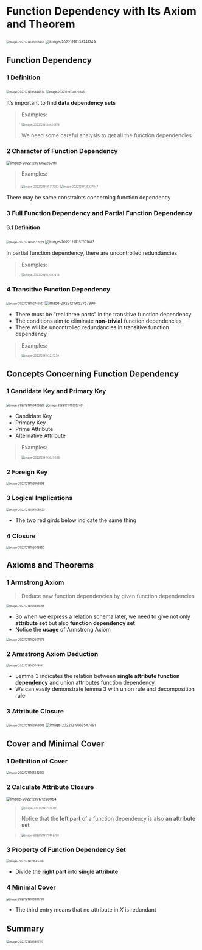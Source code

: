 # Function Dependency with Its Axiom and Theorem

<img src="README.assets/image-20221219133206901.png" alt="image-20221219133206901" style="zoom:50%;" />

<img src="README.assets/image-20221219133241249.png" alt="image-20221219133241249" style="zoom:67%;" />

## Function Dependency

### 1 Definition

<img src="README.assets/image-20221219133844334.png" alt="image-20221219133844334" style="zoom:50%;" />

<img src="README.assets/image-20221219134022843.png" alt="image-20221219134022843" style="zoom:50%;" />

It’s important to find **data dependency sets**

>   Examples:
>
>   <img src="README.assets/image-20221219134624678.png" alt="image-20221219134624678" style="zoom:50%;" />
>
>   We need some careful analysis to get all the function dependencies

### 2 Character of Function Dependency

<img src="README.assets/image-20221219135225991.png" alt="image-20221219135225991" style="zoom:67%;" />

>   Examples:
>
>   <img src="README.assets/image-20221219135317393.png" alt="image-20221219135317393" style="zoom:50%;" />
>
>   <img src="README.assets/image-20221219135327047.png" alt="image-20221219135327047" style="zoom:50%;" />

There may be some constraints concerning function dependency

### 3 Full Function Dependency and Partial Function Dependency

#### 3.1 Definition

<img src="README.assets/image-20221219151532029.png" alt="image-20221219151532029" style="zoom:50%;" />

<img src="README.assets/image-20221219151701683.png" alt="image-20221219151701683" style="zoom:67%;" />

In partial function dependency, there are uncontrolled redundancies

>   Examples:
>
>   <img src="README.assets/image-20221219152032478.png" alt="image-20221219152032478" style="zoom:50%;" />

### 4 Transitive Function Dependency

<img src="README.assets/image-20221219152746517.png" alt="image-20221219152746517" style="zoom:50%;" />

<img src="README.assets/image-20221219152757390.png" alt="image-20221219152757390" style="zoom:67%;" />

-   There must be “real three parts” in the transitive function dependency
-   The conditions aim to eliminate **non-trivial** function dependencies
-   There will be uncontrolled redundancies in transitive function dependency

>   Examples:
>
>   <img src="README.assets/image-20221219153221239.png" alt="image-20221219153221239" style="zoom:50%;" />

## Concepts Concerning Function Dependency

### 1 Candidate Key and Primary Key

<img src="README.assets/image-20221219153426620.png" alt="image-20221219153426620" style="zoom:50%;" />

<img src="README.assets/image-20221219153652461.png" alt="image-20221219153652461" style="zoom:50%;" />

-   Candidate Key
-   Primary Key
-   Prime Attribute
-   Alternative Attribute

>   Examples:
>
>   <img src="README.assets/image-20221219153829284.png" alt="image-20221219153829284" style="zoom:50%;" />

### 2 Foreign Key

<img src="README.assets/image-20221219153953898.png" alt="image-20221219153953898" style="zoom:50%;" />

### 3 Logical Implications

<img src="README.assets/image-20221219154408420.png" alt="image-20221219154408420" style="zoom:50%;" />

-   The two red girds below indicate the same thing

### 4 Closure

<img src="README.assets/image-20221219155046850.png" alt="image-20221219155046850" style="zoom:50%;" />

## Axioms and Theorems

### 1 Armstrong Axiom

>   Deduce new function dependencies by given function dependencies

<img src="README.assets/image-20221219155935066.png" alt="image-20221219155935066" style="zoom:50%;" />

-   So when we express a relation schema later, we need to give not only **attribute set** but also **function dependency set**
-   Notice the **usage** of Armstrong Axiom

<img src="README.assets/image-20221219160507273.png" alt="image-20221219160507273" style="zoom:50%;" />

### 2 Armstrong Axiom Deduction

<img src="README.assets/image-20221219160749197.png" alt="image-20221219160749197" style="zoom:50%;" />

-   Lemma 3 indicates the relation between **single attribute function dependency** and union attributes function dependency
-   We can easily demonstrate lemma 3 with union rule and decomposition rule

### 3 Attribute Closure

<img src="README.assets/image-20221219162959245.png" alt="image-20221219162959245" style="zoom:50%;" />

<img src="README.assets/image-20221219163547491.png" alt="image-20221219163547491" style="zoom:67%;" />

## Cover and Minimal Cover

### 1 Definition of Cover

<img src="README.assets/image-20221219164542503.png" alt="image-20221219164542503" style="zoom:50%;" />

### 2 Calculate Attribute Closure

<img src="README.assets/image-20221219171228954.png" alt="image-20221219171228954" style="zoom:67%;" />

>   <img src="README.assets/image-20221219171237111.png" alt="image-20221219171237111" style="zoom:50%;" />
>
>   Notice that the **left part** of a function dependency is also **an attribute set**

>   <img src="README.assets/image-20221219171442708.png" alt="image-20221219171442708" style="zoom:50%;" />

### 3 Property of Function Dependency Set

<img src="README.assets/image-20221219171845708.png" alt="image-20221219171845708" style="zoom:50%;" />

-   Divide the **right part** into **single attribute**

### 4 Minimal Cover

<img src="README.assets/image-20221219183331290.png" alt="image-20221219183331290" style="zoom:50%;" />

-   The third entry means that no attribute in $X$ is redundant

## Summary

<img src="README.assets/image-20221219183921197.png" alt="image-20221219183921197" style="zoom:50%;" />








